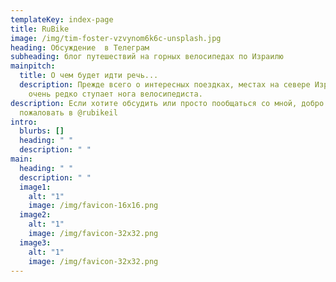 ```yaml
---
templateKey: index-page
title: RuBike
image: /img/tim-foster-vzvynom6k6c-unsplash.jpg
heading: Обсуждение  в Телеграм
subheading: блог путешествий на горных велосипедах по Израилю
mainpitch:
  title: О чем будет идти речь...
  description: Прежде всего о интересных поездках, местах на севере Израиля, где
    очень редко ступает нога велосипедиста.
description: Если хотите обсудить или просто пообщаться со мной, добро
  пожаловать в @rubikeil
intro:
  blurbs: []
  heading: " "
  description: " "
main:
  heading: " "
  description: " "
  image1:
    alt: "1"
    image: /img/favicon-16x16.png
  image2:
    alt: "1"
    image: /img/favicon-32x32.png
  image3:
    alt: "1"
    image: /img/favicon-32x32.png
---
```

